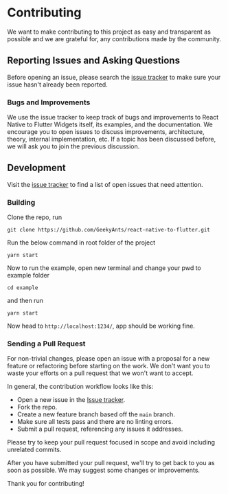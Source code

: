 # Contributing

We want to make contributing to this project as easy and transparent as possible and we are grateful for, any contributions made by the community.

## Reporting Issues and Asking Questions

Before opening an issue, please search the [issue tracker](https://github.com/GeekyAnts/react-native-to-flutter/issues) to make sure your issue hasn't already been reported.

### Bugs and Improvements

We use the issue tracker to keep track of bugs and improvements to React Native to Flutter Widgets itself, its examples, and the documentation. We encourage you to open issues to discuss improvements, architecture, theory, internal implementation, etc. If a topic has been discussed before, we will ask you to join the previous discussion.

## Development

Visit the [issue tracker](https://github.com/GeekyAnts/react-native-to-flutter/issues) to find a list of open issues that need attention.

### Building


Clone the repo, run 

```
git clone https://github.com/GeekyAnts/react-native-to-flutter.git
```

Run the below command in root folder of the project

```
yarn start
```

Now to run the example, open new terminal and change your pwd to example folder

```
cd example
```
and then run

```
yarn start
```
Now head to `http://localhost:1234/`, app should be working fine.







### Sending a Pull Request

For non-trivial changes, please open an issue with a proposal for a new feature or refactoring before starting on the work. We don't want you to waste your efforts on a pull request that we won't want to accept.

In general, the contribution workflow looks like this:

- Open a new issue in the [Issue tracker](https://github.com/GeekyAnts/react-native-to-flutter/issues).
- Fork the repo.
- Create a new feature branch based off the `main` branch.
- Make sure all tests pass and there are no linting errors.
- Submit a pull request, referencing any issues it addresses.

Please try to keep your pull request focused in scope and avoid including unrelated commits.

After you have submitted your pull request, we'll try to get back to you as soon as possible. We may suggest some changes or improvements.

Thank you for contributing!
